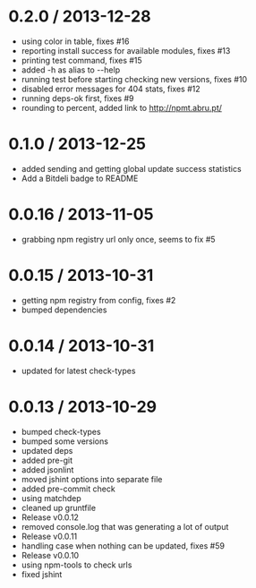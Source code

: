 
0.2.0 / 2013-12-28
==================

  * using color in table, fixes #16
  * reporting install success for available modules, fixes #13
  * printing test command, fixes #15
  * added -h as alias to --help
  * running test before starting checking new versions, fixes #10
  * disabled error messages for 404 stats, fixes #12
  * running deps-ok first, fixes #9
  * rounding to percent, added link to http://npmt.abru.pt/

0.1.0 / 2013-12-25
==================

  * added sending and getting global update success statistics
  * Add a Bitdeli badge to README

0.0.16 / 2013-11-05
==================

  * grabbing npm registry url only once, seems to fix #5

0.0.15 / 2013-10-31
==================

  * getting npm registry from config, fixes #2
  * bumped dependencies

0.0.14 / 2013-10-31
==================

  * updated for latest check-types

0.0.13 / 2013-10-29
==================

  * bumped check-types
  * bumped some versions
  * updated deps
  * added pre-git
  * added jsonlint
  * moved jshint options into separate file
  * added pre-commit check
  * using matchdep
  * cleaned up gruntfile
  * Release v0.0.12
  * removed console.log that was generating a lot of output
  * Release v0.0.11
  * handling case when nothing can be updated, fixes #59
  * Release v0.0.10
  * using npm-tools to check urls
  * fixed jshint
